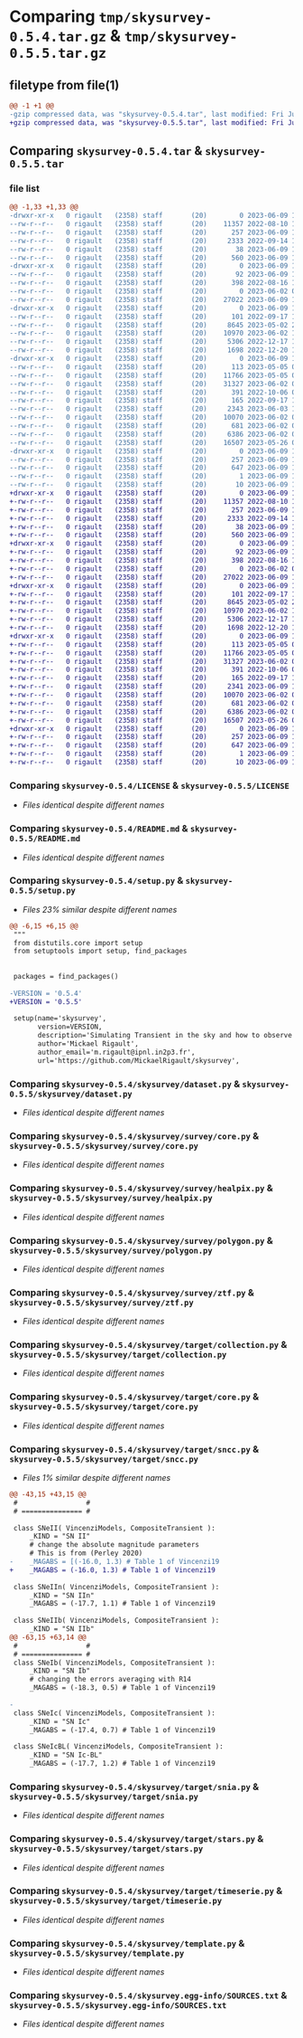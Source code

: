 # Comparing `tmp/skysurvey-0.5.4.tar.gz` & `tmp/skysurvey-0.5.5.tar.gz`

## filetype from file(1)

```diff
@@ -1 +1 @@
-gzip compressed data, was "skysurvey-0.5.4.tar", last modified: Fri Jun  9 12:17:52 2023, max compression
+gzip compressed data, was "skysurvey-0.5.5.tar", last modified: Fri Jun  9 12:23:59 2023, max compression
```

## Comparing `skysurvey-0.5.4.tar` & `skysurvey-0.5.5.tar`

### file list

```diff
@@ -1,33 +1,33 @@
-drwxr-xr-x   0 rigault   (2358) staff       (20)        0 2023-06-09 12:17:52.957710 skysurvey-0.5.4/
--rw-r--r--   0 rigault   (2358) staff       (20)    11357 2022-08-10 14:40:58.000000 skysurvey-0.5.4/LICENSE
--rw-r--r--   0 rigault   (2358) staff       (20)      257 2023-06-09 12:17:52.957531 skysurvey-0.5.4/PKG-INFO
--rw-r--r--   0 rigault   (2358) staff       (20)     2333 2022-09-14 19:00:29.000000 skysurvey-0.5.4/README.md
--rw-r--r--   0 rigault   (2358) staff       (20)       38 2023-06-09 12:17:52.957769 skysurvey-0.5.4/setup.cfg
--rw-r--r--   0 rigault   (2358) staff       (20)      560 2023-06-09 12:17:44.000000 skysurvey-0.5.4/setup.py
-drwxr-xr-x   0 rigault   (2358) staff       (20)        0 2023-06-09 12:17:52.955035 skysurvey-0.5.4/skysurvey/
--rw-r--r--   0 rigault   (2358) staff       (20)       92 2023-06-09 12:17:39.000000 skysurvey-0.5.4/skysurvey/__init__.py
--rw-r--r--   0 rigault   (2358) staff       (20)      398 2022-08-16 14:00:03.000000 skysurvey-0.5.4/skysurvey/config.py
--rw-r--r--   0 rigault   (2358) staff       (20)        0 2023-06-02 08:51:15.000000 skysurvey-0.5.4/skysurvey/dag.py
--rw-r--r--   0 rigault   (2358) staff       (20)    27022 2023-06-09 12:17:31.000000 skysurvey-0.5.4/skysurvey/dataset.py
-drwxr-xr-x   0 rigault   (2358) staff       (20)        0 2023-06-09 12:17:52.956115 skysurvey-0.5.4/skysurvey/survey/
--rw-r--r--   0 rigault   (2358) staff       (20)      101 2022-09-17 12:56:09.000000 skysurvey-0.5.4/skysurvey/survey/__init__.py
--rw-r--r--   0 rigault   (2358) staff       (20)     8645 2023-05-02 20:15:06.000000 skysurvey-0.5.4/skysurvey/survey/core.py
--rw-r--r--   0 rigault   (2358) staff       (20)    10970 2023-06-02 10:03:36.000000 skysurvey-0.5.4/skysurvey/survey/healpix.py
--rw-r--r--   0 rigault   (2358) staff       (20)     5306 2022-12-17 16:44:36.000000 skysurvey-0.5.4/skysurvey/survey/polygon.py
--rw-r--r--   0 rigault   (2358) staff       (20)     1698 2022-12-20 11:13:58.000000 skysurvey-0.5.4/skysurvey/survey/ztf.py
-drwxr-xr-x   0 rigault   (2358) staff       (20)        0 2023-06-09 12:17:52.957360 skysurvey-0.5.4/skysurvey/target/
--rw-r--r--   0 rigault   (2358) staff       (20)      113 2023-05-05 08:46:40.000000 skysurvey-0.5.4/skysurvey/target/__init__.py
--rw-r--r--   0 rigault   (2358) staff       (20)    11766 2023-05-05 08:45:44.000000 skysurvey-0.5.4/skysurvey/target/collection.py
--rw-r--r--   0 rigault   (2358) staff       (20)    31327 2023-06-02 09:43:01.000000 skysurvey-0.5.4/skysurvey/target/core.py
--rw-r--r--   0 rigault   (2358) staff       (20)      391 2022-10-06 08:31:16.000000 skysurvey-0.5.4/skysurvey/target/environments.py
--rw-r--r--   0 rigault   (2358) staff       (20)      165 2022-09-17 13:52:22.000000 skysurvey-0.5.4/skysurvey/target/kilonova.py
--rw-r--r--   0 rigault   (2358) staff       (20)     2343 2023-06-03 15:35:55.000000 skysurvey-0.5.4/skysurvey/target/sncc.py
--rw-r--r--   0 rigault   (2358) staff       (20)    10070 2023-06-02 09:06:49.000000 skysurvey-0.5.4/skysurvey/target/snia.py
--rw-r--r--   0 rigault   (2358) staff       (20)      681 2023-06-02 09:01:21.000000 skysurvey-0.5.4/skysurvey/target/stars.py
--rw-r--r--   0 rigault   (2358) staff       (20)     6386 2023-06-02 09:51:33.000000 skysurvey-0.5.4/skysurvey/target/timeserie.py
--rw-r--r--   0 rigault   (2358) staff       (20)    16507 2023-05-26 07:31:27.000000 skysurvey-0.5.4/skysurvey/template.py
-drwxr-xr-x   0 rigault   (2358) staff       (20)        0 2023-06-09 12:17:52.955519 skysurvey-0.5.4/skysurvey.egg-info/
--rw-r--r--   0 rigault   (2358) staff       (20)      257 2023-06-09 12:17:52.000000 skysurvey-0.5.4/skysurvey.egg-info/PKG-INFO
--rw-r--r--   0 rigault   (2358) staff       (20)      647 2023-06-09 12:17:52.000000 skysurvey-0.5.4/skysurvey.egg-info/SOURCES.txt
--rw-r--r--   0 rigault   (2358) staff       (20)        1 2023-06-09 12:17:52.000000 skysurvey-0.5.4/skysurvey.egg-info/dependency_links.txt
--rw-r--r--   0 rigault   (2358) staff       (20)       10 2023-06-09 12:17:52.000000 skysurvey-0.5.4/skysurvey.egg-info/top_level.txt
+drwxr-xr-x   0 rigault   (2358) staff       (20)        0 2023-06-09 12:23:59.301300 skysurvey-0.5.5/
+-rw-r--r--   0 rigault   (2358) staff       (20)    11357 2022-08-10 14:40:58.000000 skysurvey-0.5.5/LICENSE
+-rw-r--r--   0 rigault   (2358) staff       (20)      257 2023-06-09 12:23:59.301175 skysurvey-0.5.5/PKG-INFO
+-rw-r--r--   0 rigault   (2358) staff       (20)     2333 2022-09-14 19:00:29.000000 skysurvey-0.5.5/README.md
+-rw-r--r--   0 rigault   (2358) staff       (20)       38 2023-06-09 12:23:59.301343 skysurvey-0.5.5/setup.cfg
+-rw-r--r--   0 rigault   (2358) staff       (20)      560 2023-06-09 12:23:07.000000 skysurvey-0.5.5/setup.py
+drwxr-xr-x   0 rigault   (2358) staff       (20)        0 2023-06-09 12:23:59.298897 skysurvey-0.5.5/skysurvey/
+-rw-r--r--   0 rigault   (2358) staff       (20)       92 2023-06-09 12:23:12.000000 skysurvey-0.5.5/skysurvey/__init__.py
+-rw-r--r--   0 rigault   (2358) staff       (20)      398 2022-08-16 14:00:03.000000 skysurvey-0.5.5/skysurvey/config.py
+-rw-r--r--   0 rigault   (2358) staff       (20)        0 2023-06-02 08:51:15.000000 skysurvey-0.5.5/skysurvey/dag.py
+-rw-r--r--   0 rigault   (2358) staff       (20)    27022 2023-06-09 12:17:31.000000 skysurvey-0.5.5/skysurvey/dataset.py
+drwxr-xr-x   0 rigault   (2358) staff       (20)        0 2023-06-09 12:23:59.299979 skysurvey-0.5.5/skysurvey/survey/
+-rw-r--r--   0 rigault   (2358) staff       (20)      101 2022-09-17 12:56:09.000000 skysurvey-0.5.5/skysurvey/survey/__init__.py
+-rw-r--r--   0 rigault   (2358) staff       (20)     8645 2023-05-02 20:15:06.000000 skysurvey-0.5.5/skysurvey/survey/core.py
+-rw-r--r--   0 rigault   (2358) staff       (20)    10970 2023-06-02 10:03:36.000000 skysurvey-0.5.5/skysurvey/survey/healpix.py
+-rw-r--r--   0 rigault   (2358) staff       (20)     5306 2022-12-17 16:44:36.000000 skysurvey-0.5.5/skysurvey/survey/polygon.py
+-rw-r--r--   0 rigault   (2358) staff       (20)     1698 2022-12-20 11:13:58.000000 skysurvey-0.5.5/skysurvey/survey/ztf.py
+drwxr-xr-x   0 rigault   (2358) staff       (20)        0 2023-06-09 12:23:59.301016 skysurvey-0.5.5/skysurvey/target/
+-rw-r--r--   0 rigault   (2358) staff       (20)      113 2023-05-05 08:46:40.000000 skysurvey-0.5.5/skysurvey/target/__init__.py
+-rw-r--r--   0 rigault   (2358) staff       (20)    11766 2023-05-05 08:45:44.000000 skysurvey-0.5.5/skysurvey/target/collection.py
+-rw-r--r--   0 rigault   (2358) staff       (20)    31327 2023-06-02 09:43:01.000000 skysurvey-0.5.5/skysurvey/target/core.py
+-rw-r--r--   0 rigault   (2358) staff       (20)      391 2022-10-06 08:31:16.000000 skysurvey-0.5.5/skysurvey/target/environments.py
+-rw-r--r--   0 rigault   (2358) staff       (20)      165 2022-09-17 13:52:22.000000 skysurvey-0.5.5/skysurvey/target/kilonova.py
+-rw-r--r--   0 rigault   (2358) staff       (20)     2341 2023-06-09 12:22:54.000000 skysurvey-0.5.5/skysurvey/target/sncc.py
+-rw-r--r--   0 rigault   (2358) staff       (20)    10070 2023-06-02 09:06:49.000000 skysurvey-0.5.5/skysurvey/target/snia.py
+-rw-r--r--   0 rigault   (2358) staff       (20)      681 2023-06-02 09:01:21.000000 skysurvey-0.5.5/skysurvey/target/stars.py
+-rw-r--r--   0 rigault   (2358) staff       (20)     6386 2023-06-02 09:51:33.000000 skysurvey-0.5.5/skysurvey/target/timeserie.py
+-rw-r--r--   0 rigault   (2358) staff       (20)    16507 2023-05-26 07:31:27.000000 skysurvey-0.5.5/skysurvey/template.py
+drwxr-xr-x   0 rigault   (2358) staff       (20)        0 2023-06-09 12:23:59.299382 skysurvey-0.5.5/skysurvey.egg-info/
+-rw-r--r--   0 rigault   (2358) staff       (20)      257 2023-06-09 12:23:59.000000 skysurvey-0.5.5/skysurvey.egg-info/PKG-INFO
+-rw-r--r--   0 rigault   (2358) staff       (20)      647 2023-06-09 12:23:59.000000 skysurvey-0.5.5/skysurvey.egg-info/SOURCES.txt
+-rw-r--r--   0 rigault   (2358) staff       (20)        1 2023-06-09 12:23:59.000000 skysurvey-0.5.5/skysurvey.egg-info/dependency_links.txt
+-rw-r--r--   0 rigault   (2358) staff       (20)       10 2023-06-09 12:23:59.000000 skysurvey-0.5.5/skysurvey.egg-info/top_level.txt
```

### Comparing `skysurvey-0.5.4/LICENSE` & `skysurvey-0.5.5/LICENSE`

 * *Files identical despite different names*

### Comparing `skysurvey-0.5.4/README.md` & `skysurvey-0.5.5/README.md`

 * *Files identical despite different names*

### Comparing `skysurvey-0.5.4/setup.py` & `skysurvey-0.5.5/setup.py`

 * *Files 23% similar despite different names*

```diff
@@ -6,15 +6,15 @@
 """
 from distutils.core import setup
 from setuptools import setup, find_packages
 
 
 packages = find_packages()
 
-VERSION = '0.5.4'
+VERSION = '0.5.5'
         
 setup(name='skysurvey',
       version=VERSION,
       description='Simulating Transient in the sky and how to observe them',
       author='Mickael Rigault',
       author_email='m.rigault@ipnl.in2p3.fr',
       url='https://github.com/MickaelRigault/skysurvey',
```

### Comparing `skysurvey-0.5.4/skysurvey/dataset.py` & `skysurvey-0.5.5/skysurvey/dataset.py`

 * *Files identical despite different names*

### Comparing `skysurvey-0.5.4/skysurvey/survey/core.py` & `skysurvey-0.5.5/skysurvey/survey/core.py`

 * *Files identical despite different names*

### Comparing `skysurvey-0.5.4/skysurvey/survey/healpix.py` & `skysurvey-0.5.5/skysurvey/survey/healpix.py`

 * *Files identical despite different names*

### Comparing `skysurvey-0.5.4/skysurvey/survey/polygon.py` & `skysurvey-0.5.5/skysurvey/survey/polygon.py`

 * *Files identical despite different names*

### Comparing `skysurvey-0.5.4/skysurvey/survey/ztf.py` & `skysurvey-0.5.5/skysurvey/survey/ztf.py`

 * *Files identical despite different names*

### Comparing `skysurvey-0.5.4/skysurvey/target/collection.py` & `skysurvey-0.5.5/skysurvey/target/collection.py`

 * *Files identical despite different names*

### Comparing `skysurvey-0.5.4/skysurvey/target/core.py` & `skysurvey-0.5.5/skysurvey/target/core.py`

 * *Files identical despite different names*

### Comparing `skysurvey-0.5.4/skysurvey/target/sncc.py` & `skysurvey-0.5.5/skysurvey/target/sncc.py`

 * *Files 1% similar despite different names*

```diff
@@ -43,15 +43,15 @@
 #                 #
 # =============== #
 
 class SNeII( VincenziModels, CompositeTransient ):
     _KIND = "SN II"
     # change the absolute magnitude parameters
     # This is from (Perley 2020)
-    _MAGABS = [(-16.0, 1.3) # Table 1 of Vincenzi19
+    _MAGABS = (-16.0, 1.3) # Table 1 of Vincenzi19
     
 class SNeIIn( VincenziModels, CompositeTransient ):
     _KIND = "SN IIn"
     _MAGABS = (-17.7, 1.1) # Table 1 of Vincenzi19
     
 class SNeIIb( VincenziModels, CompositeTransient ):
     _KIND = "SN IIb"
@@ -63,15 +63,14 @@
 #                 #
 # =============== #
 class SNeIb( VincenziModels, CompositeTransient ):
     _KIND = "SN Ib"
     # changing the errors averaging with R14
     _MAGABS = (-18.3, 0.5) # Table 1 of Vincenzi19
     
-
 class SNeIc( VincenziModels, CompositeTransient ):
     _KIND = "SN Ic"
     _MAGABS = (-17.4, 0.7) # Table 1 of Vincenzi19 
 
 class SNeIcBL( VincenziModels, CompositeTransient ):
     _KIND = "SN Ic-BL"
     _MAGABS = (-17.7, 1.2) # Table 1 of Vincenzi19
```

### Comparing `skysurvey-0.5.4/skysurvey/target/snia.py` & `skysurvey-0.5.5/skysurvey/target/snia.py`

 * *Files identical despite different names*

### Comparing `skysurvey-0.5.4/skysurvey/target/stars.py` & `skysurvey-0.5.5/skysurvey/target/stars.py`

 * *Files identical despite different names*

### Comparing `skysurvey-0.5.4/skysurvey/target/timeserie.py` & `skysurvey-0.5.5/skysurvey/target/timeserie.py`

 * *Files identical despite different names*

### Comparing `skysurvey-0.5.4/skysurvey/template.py` & `skysurvey-0.5.5/skysurvey/template.py`

 * *Files identical despite different names*

### Comparing `skysurvey-0.5.4/skysurvey.egg-info/SOURCES.txt` & `skysurvey-0.5.5/skysurvey.egg-info/SOURCES.txt`

 * *Files identical despite different names*

